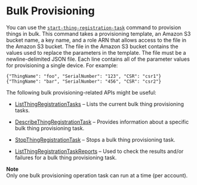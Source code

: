 # Bulk Provisioning<a name="bulk-provisioning"></a>

You can use the [ `start-thing-registration-task`](http://alpha-docs-aws.amazon.com/iot/latest/apireference/API_StartThingRegistrationTask.html) command to provision things in bulk\. This command takes a provisioning template, an Amazon S3 bucket name, a key name, and a role ARN that allows access to the file in the Amazon S3 bucket\. The file in the Amazon S3 bucket contains the values used to replace the parameters in the template\. The file must be a newline\-delimited JSON file\. Each line contains all of the parameter values for provisioning a single device\. For example:

```
{"ThingName": "foo", "SerialNumber": "123", "CSR": "csr1"}
{"ThingName": "bar", "SerialNumber": "456", "CSR": "csr2"}
```

The following bulk provisioning\-related APIs might be useful:

+ [ListThingRegistrationTasks](http://alpha-docs-aws.amazon.com/iot/latest/apireference/API_ListThingRegistrationTasks.html) – Lists the current bulk thing provisioning tasks\. 

+ [ DescribeThingRegistrationTask](http://alpha-docs-aws.amazon.com/iot/latest/apireference/API_DescribeThingRegistrationTask.html) – Provides information about a specific bulk thing provisioning task\.

+ [StopThingRegistrationTask](http://alpha-docs-aws.amazon.com/iot/latest/apireference/API_StopThingRegistrationTask.html) – Stops a bulk thing provisioning task\.

+ [ListThingRegistrationTaskReports](http://alpha-docs-aws.amazon.com/iot/latest/apireference/API_ListThingRegistrationTaskReports.html) – Used to check the results and/or failures for a bulk thing provisioning task\.

**Note**  
Only one bulk provisioning operation task can run at a time \(per account\)\.